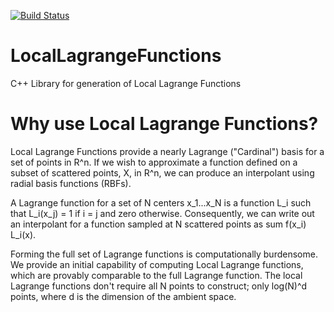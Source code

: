 [![Build Status](https://travis-ci.com/srowe12/LocalLagrangeFunctions.svg?branch=master)](https://travis-ci.com/srowe12/LocalLagrangeFunctions)

# LocalLagrangeFunctions
C++ Library for generation of Local Lagrange Functions

# Why use Local Lagrange Functions?
Local Lagrange Functions provide a nearly Lagrange ("Cardinal") basis for a set of points in R^n. If we wish to approximate a function defined on a subset of scattered points, X, in R^n, we can produce an interpolant using radial basis functions (RBFs).

A Lagrange function for a set of N centers x_1...x_N is a function L_i such that L_i(x_j) = 1 if i = j and zero otherwise. Consequently, we can write out an interpolant for a function sampled at N scattered points as sum f(x_i) L_i(x). 

Forming the full set of Lagrange functions is computationally burdensome. We provide an initial capability of computing Local Lagrange functions, which are provably comparable to the full Lagrange function. The local Lagrange functions don't require all N points to construct; only log(N)^d points, where d is the dimension of the ambient space.
